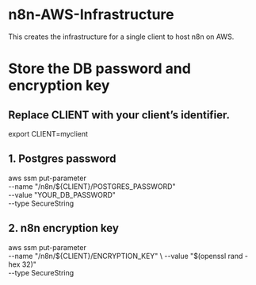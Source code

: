 # n8n-AWS-Infrastructure 

This creates the infrastructure for a single client to host n8n on AWS.

# Store the DB password and encryption key

## Replace CLIENT with your client’s identifier.
export CLIENT=myclient

## 1. Postgres password
aws ssm put-parameter \
  --name "/n8n/${CLIENT}/POSTGRES_PASSWORD" \
  --value "YOUR_DB_PASSWORD" \
  --type SecureString

## 2. n8n encryption key
aws ssm put-parameter \
  --name "/n8n/${CLIENT}/ENCRYPTION_KEY" \
  --value "$(openssl rand -hex 32)" \
  --type SecureString

